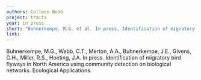 ```yaml
---
authors: Colleen Webb
project: traits
year: in press
short: "Buhnerkempe, M.G. et al. In press. Identification of migratory bird flyways in North America using community detection on biological networks. Ecological Applications."
link:
---
```


Buhnerkempe, M.G., Webb, C.T., Merton, A.A., Buhnerkempe, J.E., Givens, G.H., Miller, R.S., Hoeting, J.A. In press. Identification of migratory bird flyways in North America using community detection on biological networks.  Ecological Applications.
